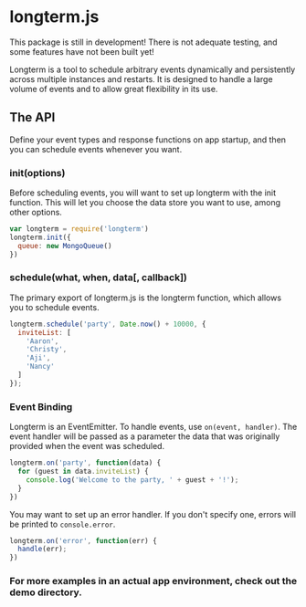 # longterm.js
This package is still in development! There is not adequate testing, and some features have not been built yet!

Longterm is a tool to schedule arbitrary events dynamically and persistently across multiple instances and restarts. It is designed to handle a large volume of events and to allow great flexibility in its use.

## The API
Define your event types and response functions on app startup, and then you can schedule events whenever you want.

### init(options)
Before scheduling events, you will want to set up longterm with the init function. This will let you choose the data store you want to use, among other options.

```js
var longterm = require('longterm')
longterm.init({
  queue: new MongoQueue()
})
```

### schedule(what, when, data[, callback])
The primary export of longterm.js is the longterm function, which allows you to schedule events.

```js
longterm.schedule('party', Date.now() + 10000, {
  inviteList: [
    'Aaron',
    'Christy',
    'Aji',
    'Nancy'
  ]
});
```

### Event Binding
Longterm is an EventEmitter. To handle events, use `on(event, handler)`. The event handler will be passed as a parameter the data that was originally provided when the event was scheduled.

```js
longterm.on('party', function(data) {
  for (guest in data.inviteList) {
    console.log('Welcome to the party, ' + guest + '!');
  }
})
```

You may want to set up an error handler. If you don't specify one, errors will be printed to `console.error`.

```js
longterm.on('error', function(err) {
  handle(err);
})
```

### For more examples in an actual app environment, check out the demo directory.
